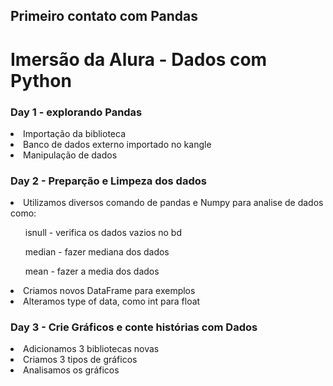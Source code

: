## Primeiro contato com Pandas 

<h1>Imersão da Alura - Dados com Python</h1>
<h3>Day 1 - explorando Pandas</h3>
<li>Importação da biblioteca</li>
<li>Banco de dados externo importado no kangle</li>
<li>Manipulação de dados</li>

<h3>Day 2 - Preparção e Limpeza dos dados</h3>
<li>Utilizamos diversos comando de pandas e Numpy para analise de dados como: </li>
<ul>isnull - verifica os dados vazios no bd</ul>
<ul>median - fazer mediana dos dados</ul>
<ul>mean - fazer a media dos dados</ul>
<li>Criamos novos DataFrame para exemplos</li>
<li>Alteramos type of data, como int para float</li>


<h3>Day 3 - Crie Gráficos e conte histórias com Dados</h3>
<li>Adicionamos 3 bibliotecas novas</li>
<li>Criamos 3 tipos de gráficos</li>
<li>Analisamos os gráficos</li>